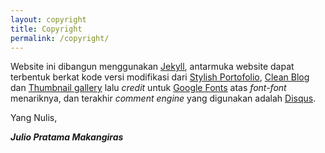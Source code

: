 ```yaml
---
layout: copyright
title: Copyright
permalink: /copyright/
---
```

Website ini dibangun menggunakan [Jekyll](https://jekyllrb.com/), antarmuka website dapat terbentuk berkat kode versi modifikasi dari [Stylish Portofolio](https://startbootstrap.com/template-overviews/stylish-portfolio/), [Clean Blog](https://startbootstrap.com/template-overviews/clean-blog/) dan [Thumbnail gallery](https://startbootstrap.com/template-overviews/thumbnail-gallery/) lalu _credit_ untuk [Google Fonts](https://fonts.google.com/) atas _font-font_ menariknya, dan terakhir _comment engine_ yang digunakan adalah [Disqus](https://disqus.com/).


Yang Nulis,

**_Julio Pratama Makangiras_**
